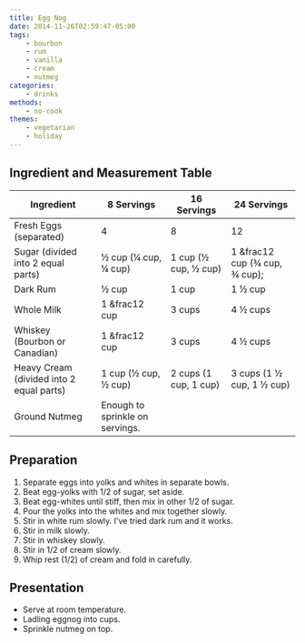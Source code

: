 ```yaml
---
title: Egg Nog
date: 2014-11-26T02:59:47-05:00
tags:
    - bourbon
    - rum
    - vanilla
    - cream
    - nutmeg
categories:
    - drinks
methods:
    - no-cook
themes:
    - vegetarian
    - holiday
---
```


## Ingredient and Measurement Table

| Ingredient                               | 8 Servings                      | 16 Servings           | 24 Servings                   |
|------------------------------------------|---------------------------------|-----------------------|-------------------------------|
| Fresh Eggs (separated)                   | 4                               | 8                     | 12                            |
| Sugar (divided into 2 equal parts)       | ½ cup (¼ cup, ¼ cup)            | 1 cup (½ cup, ½ cup)  | 1 &frac12 cup (¾ cup, ¾ cup); |
| Dark Rum                                 | ½ cup                           | 1 cup                 | 1 ½ cup                       |
| Whole Milk                               | 1 &frac12 cup                   | 3 cups                | 4 ½ cups                      |
| Whiskey (Bourbon or Canadian)            | 1 &frac12 cup                   | 3 cups                | 4 ½ cups                      |
| Heavy Cream (divided into 2 equal parts) | 1 cup (½ cup, ½ cup)            | 2 cups (1 cup, 1 cup) | 3 cups (1 ½ cup, 1 ½ cup)     |
| Ground Nutmeg                            | Enough to sprinkle on servings. |                       |                               |

## Preparation

1.  Separate eggs into yolks and whites in separate bowls.
2.  Beat egg-yolks with 1/2 of sugar, set aside.
3.  Beat egg-whites until stiff, then mix in other 1/2 of sugar.
4.  Pour the yolks into the whites and mix together slowly.
5.  Stir in white rum slowly. I've tried dark rum and it works.
6.  Stir in milk slowly.
7.  Stir in whiskey slowly.
8.  Stir in 1/2 of cream slowly.
9.  Whip rest (1/2) of cream and fold in carefully.

## Presentation

-   Serve at room temperature.
-   Ladling eggnog into cups.
-   Sprinkle nutmeg on top.
